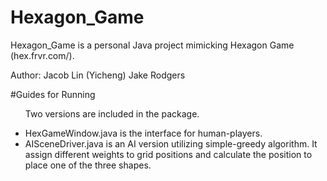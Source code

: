 # Hexagon_Game

Hexagon_Game is a personal Java project mimicking Hexagon Game (hex.frvr.com/).

Author:
Jacob Lin (Yicheng)
Jake Rodgers

#Guides for Running
<ul>
<p>Two versions are included in the package.<p>
<li>HexGameWindow.java is the interface for human-players.</li>
<li>AISceneDriver.java is an AI version utilizing simple-greedy algorithm. It assign different weights to grid positions and calculate the position to place one of the three shapes.</li>
</ul>
